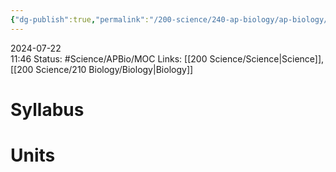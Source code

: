 ```yaml
---
{"dg-publish":true,"permalink":"/200-science/240-ap-biology/ap-biology/","updated":"2024-08-09T05:18:29.153-05:00"}
---
```


2024-07-22  
11:46
Status: #Science/APBio/MOC
Links: [[200 Science/Science\|Science]], [[200 Science/210 Biology/Biology\|Biology]]
# Syllabus
# Units



